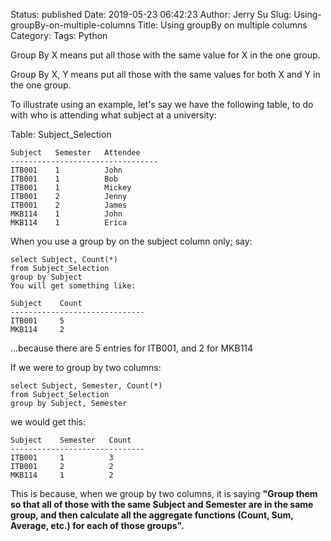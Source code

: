 Status: published
Date: 2019-05-23 06:42:23
Author: Jerry Su
Slug: Using-groupBy-on-multiple-columns
Title: Using groupBy on multiple columns
Category: 
Tags: Python


Group By X means put all those with the same value for X in the one group.

Group By X, Y means put all those with the same values for both X and Y in the one group.

To illustrate using an example, let's say we have the following table, to do with who is attending what subject at a university:

Table: Subject_Selection

```
Subject   Semester   Attendee
---------------------------------
ITB001    1          John
ITB001    1          Bob
ITB001    1          Mickey
ITB001    2          Jenny
ITB001    2          James
MKB114    1          John
MKB114    1          Erica
```
When you use a group by on the subject column only; say:

```
select Subject, Count(*)
from Subject_Selection
group by Subject
You will get something like:
```

```
Subject    Count
------------------------------
ITB001     5
MKB114     2
```

...because there are 5 entries for ITB001, and 2 for MKB114

If we were to group by two columns:

```
select Subject, Semester, Count(*)
from Subject_Selection
group by Subject, Semester
```

we would get this:

```
Subject    Semester   Count
------------------------------
ITB001     1          3
ITB001     2          2
MKB114     1          2
```

This is because, when we group by two columns, it is saying **"Group them so that all of those with the same Subject and Semester are in the same group, and then calculate all the aggregate functions (Count, Sum, Average, etc.) for each of those groups".** 